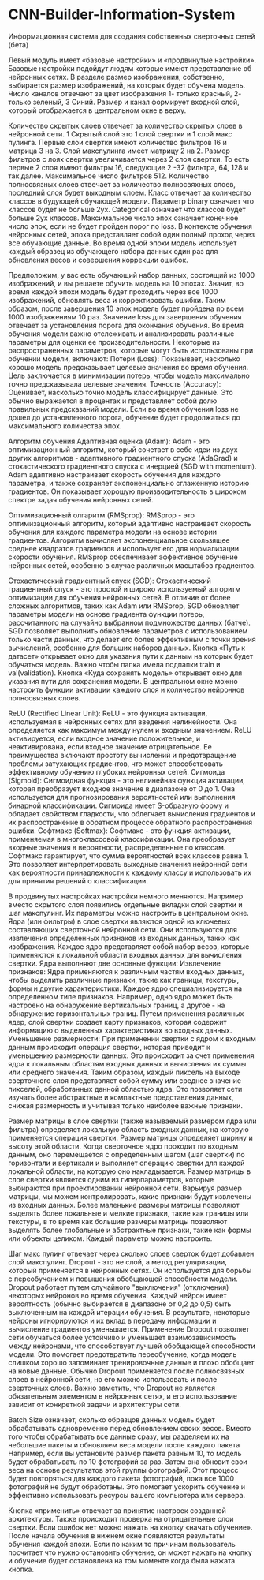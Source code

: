 # CNN-Builder-Information-System
Информационная система для создания собственных сверточных сетей (бета)

Левый модуль имеет «базовые настройки» и «продвинутые настройки». Базовые настройки подойдут людям которые имеют представление об нейронных сетях. 
В разделе размер изображения, собственно, выбирается размер изображений, на которых будет обучена модель. Число каналов отвечают за цвет изображения 1- только красный, 2- только зеленый, 3 Синий. Размер и канал формирует входной слой, который отображается в центральном окне в верху. 

Количество скрытых слоев отвечает за количество скрытых слоев в нейронной сети. 1 Скрытый слой это 1 слой свертки и 1 слой макс пулинга. Первые слои свертки имеют количество фильтров 16 и матрица 3 на 3. Слой макспулинга имеет матрицу 2 на 2. Размер фильтров с лоях свертки увеличивается через 2 слоя свертки. То есть первые 2 слоя имеют фильтры 16, следующие 2 -32 фильтра, 64, 128 и так далее. Максимальное число фильтров 512. 
Количество полносвязных слоев отвечает за количество полносвяхных слоев, последний слоя будет выходным слоем.
Класс отвечает за количество классов в будующей обучающей модели. Параметр binary означает что классов будет не больше 2ух. Categorical означает что классов будет больше 2ух классов. 
Максимальное число эпох означает конечное число эпох, если не будет пройден порог по loss. 
В контексте обучения нейронных сетей, эпоха представляет собой один полный проход через все обучающие данные. Во время одной эпохи модель использует каждый образец из обучающего набора данных один раз для обновления весов и совершения коррекции ошибок.

Предположим, у вас есть обучающий набор данных, состоящий из 1000 изображений, и вы решаете обучить модель на 10 эпохах. Значит, во время каждой эпохи модель будет проходить через все 1000 изображений, обновлять веса и корректировать ошибки. Таким образом, после завершения 10 эпох модель будет пройдена по всем 1000 изображениям 10 раз.
Значение loss для завершения обучения отвечает за установления порога для окончания обучения. 
Во время обучения модели важно отслеживать и анализировать различные параметры для оценки ее производительности. Некоторые из распространенных параметров, которые могут быть использованы при обучении модели, включают:
Потери (Loss): Показывает, насколько хорошо модель предсказывает целевые значения во время обучения. Цель заключается в минимизации потерь, чтобы модель максимально точно предсказывала целевые значения.
Точность (Accuracy): Оценивает, насколько точно модель классифицирует данные. Это обычно выражается в процентах и представляет собой долю правильных предсказаний модели.
Если во время обучения loss не дошел до установленного порога, обучение будет продолжаться до максимального количества эпох.

Алгоритм обучения 
Адаптивная оценка (Adam):
Adam  - это оптимизационный алгоритм, который сочетает в себе идеи из двух других алгоритмов - адаптивного градиентного спуска (AdaGrad) и стохастического градиентного спуска с инерцией (SGD with momentum). Adam адаптивно настраивает скорость обучения для каждого параметра, и также сохраняет экспоненциально сглаженную историю градиентов. Он показывает хорошую производительность в широком спектре задач обучения нейронных сетей.

Оптимизационный олгаритм (RMSprop):
RMSprop - это оптимизационный алгоритм, который адаптивно настраивает скорость обучения для каждого параметра модели на основе истории градиентов. Алгоритм вычисляет экспоненциальное скользящее среднее квадратов градиентов и использует его для нормализации скорости обучения. RMSprop обеспечивает эффективное обучение нейронных сетей, особенно в случае различных масштабов градиентов.

Стохастический градиентный спуск (SGD):
Стохастический градиентный спуск - это простой и широко используемый алгоритм оптимизации для обучения нейронных сетей. В отличие от более сложных алгоритмов, таких как Adam или RMSprop, SGD обновляет параметры модели на основе градиента функции потерь, рассчитанного на случайно выбранном подмножестве данных (батче). SGD позволяет выполнить обновление параметров с использованием только части данных, что делает его более эффективным с точки зрения вычислений, особенно для больших наборов данных.
Кнопка «Путь к датасет» открывает окно для указания пути к данным на которых будет обучаться модель. Важно чтобы папка имела подпапки train и val(validation). 
Кнопка «Куда сохранять модель» открывает окно для указания пути для сохранения модели. 
В центральном окне можно настроить функции активации каждого слоя и количество нейроннов полносвязных слоев.

ReLU (Rectified Linear Unit): ReLU - это функция активации, используемая в нейронных сетях для введения нелинейности. Она определяется как максимум между нулем и входным значением. ReLU активируется, если входное значение положительное, и неактивирована, если входное значение отрицательное. Ее преимущества включают простоту вычислений и предотвращение проблемы затухающих градиентов, что может способствовать эффективному обучению глубоких нейронных сетей.
Сигмоида (Sigmoid): Сигмоидная функция - это нелинейная функция активации, которая преобразует входное значение в диапазоне от 0 до 1. Она используется для прогнозирования вероятностей или выполнения бинарной классификации. Сигмоида имеет S-образную форму и обладает свойством гладкости, что облегчает вычисления градиентов и их распространение в обратном процессе обратного распространения ошибки.
Софтмакс (Softmax): Софтмакс - это функция активации, применяемая в многоклассовой классификации. Она преобразует входные значения в вероятности, распределенные по классам. Софтмакс гарантирует, что сумма вероятностей всех классов равна 1. Это позволяет интерпретировать выходные значения нейронной сети как вероятности принадлежности к каждому классу и использовать их для принятия решений о классификации.


В продвинутых настройках настройки немного меняются. Например вместо скрытого слоя появились отдельные вкладки слой свертки и шаг макспулинг. Их параметры можно настроить в центральном окне. Ядра (или фильтры) в слое свертки являются одной из ключевых составляющих сверточной нейронной сети. Они используются для извлечения определенных признаков из входных данных, таких как изображения. Каждое ядро представляет собой набор весов, которые применяются к локальной области входных данных для вычисления свертки.
Ядра выполняют две основные функции:
Извлечение признаков: Ядра применяются к различным частям входных данных, чтобы выделить различные признаки, такие как границы, текстуры, формы и другие характеристики. Каждое ядро специализируется на определенном типе признаков. Например, одно ядро может быть настроено на обнаружение вертикальных границ, а другое - на обнаружение горизонтальных границ. Путем применения различных ядер, слой свертки создает карту признаков, которая содержит информацию о выделенных характеристиках во входных данных.
Уменьшение размерности: При применении свертки с ядром к входным данным происходит операция свертки, которая приводит к уменьшению размерности данных. Это происходит за счет применения ядра к локальным областям входных данных и вычисления их суммы или среднего значения. Таким образом, каждый пиксель на выходе сверточного слоя представляет собой сумму или среднее значение пикселей, обработанных данной областью ядра. Это позволяет сети изучать более абстрактные и компактные представления данных, снижая размерность и учитывая только наиболее важные признаки.

Размер матрицы в слое свертки (также называемый размером ядра или фильтра) определяет локальную область входных данных, на которую применяется операция свертки. Размер матрицы определяет ширину и высоту этой области.
Когда сверточное ядро проходит по входным данным, оно перемещается с определенным шагом (шаг свертки) по горизонтали и вертикали и выполняет операцию свертки для каждой локальной области, на которую оно накладывается.
Размер матрицы в слое свертки является одним из гиперпараметров, которые выбираются при проектировании нейронной сети. Варьируя размер матрицы, мы можем контролировать, какие признаки будут извлечены из входных данных. 
Более маленькие размеры матрицы позволяют выделять более локальные и мелкие признаки, такие как границы или текстуры, в то время как большие размеры матрицы позволяют выделять более глобальные и абстрактные признаки, такие как формы или объекты целиком.
Каждый параметр можно настроить. 

Шаг макс пулинг отвечает через сколько слоев сверток будет добавлен слой макспулинг.
Dropout - это не слой, а метод регуляризации, который применяется в нейронных сетях. Он используется для борьбы с переобучением и повышения обобщающей способности модели.
Dropout работает путем случайного "выключения" (отключения) некоторых нейронов во время обучения. Каждый нейрон имеет вероятность (обычно выбирается в диапазоне от 0,2 до 0,5) быть выключенным на каждой итерации обучения. В результате, некоторые нейроны игнорируются и их вклад в передачу информации и вычисление градиентов уменьшается.
Применение Dropout позволяет сети обучаться более устойчиво и уменьшает взаимозависимость между нейронами, что способствует лучшей обобщающей способности модели. Это помогает предотвратить переобучение, когда модель слишком хорошо запоминает тренировочные данные и плохо обобщает на новые данные.
Обычно Dropout применяется после полносвязных слоев в нейронной сети, но его можно использовать и после сверточных слоев. 
Важно заметить, что Dropout не является обязательным элементом в нейронных сетях, и его использование зависит от конкретной задачи и архитектуры сети.


Batch Size означает, сколько образцов данных модель будет обрабатывать одновременно перед обновлением своих весов. Вместо того чтобы обрабатывать все данные сразу, мы разделяем их на небольшие пакеты и обновляем веса модели после каждого пакета
Например, если вы установите размер пакета равным 10, то модель будет обрабатывать по 10 фотографий за раз. Затем она обновит свои веса на основе результатов этой группы фотографий. Этот процесс будет повторяться для каждого пакета фотографий, пока все 1000 фотографий не будут обработаны. Это помогает ускорить обучение и эффективно использовать ресурсы вашего компьютера или сервера.

Кнопка «применить» отвечает за принятие настроек созданной архитектуры. Также происходит проверка на отрицательные слои свертки. Если ошибок нет можно нажать на кнопку «начать обучение». После начала обучения в нижнем окне появляются результаты обучения каждой эпохи. Если по каким то причинам пользователь посчитает что нужно остановить обучение, он может нажать на кнопку и обучение будет остановлена на том моменте когда была нажата кнопка. 
